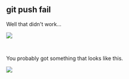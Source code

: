 ##  git push fail

Well that didn't work...

![](images/catjumpfail.gif)

<br>

You probably got something that looks like this.

![](images/gitpushfail.png)